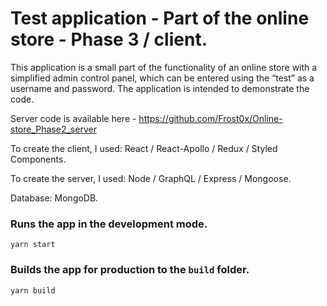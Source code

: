 # Test application - Part of the online store - Phase 3 / client.

This application is a small part of the functionality of an online store with a simplified admin control panel, which can be entered using the “test” as a username and password.
The application is intended to demonstrate the code.

Server code is available here - https://github.com/Frost0x/Online-store_Phase2_server

To create the client, I used: React / React-Apollo / Redux / Styled Components.

To create the server, I used: Node / GraphQL / Express / Mongoose. 

Database: MongoDB.

### Runs the app in the development mode. 

`yarn start`

### Builds the app for production to the `build` folder.

`yarn build`
